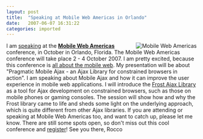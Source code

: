 ```yaml
---
layout: post
title:  "Speaking at Mobile Web Americas in Orlando"
date:   2007-06-07 16:31:22
categories: imported
---
```

<img style="float: right; margin-left: 10px" src="http://www.pavingways.com/wp-content/uploads/mwe.gif" alt="Mobile Web Americas" />I am [speaking][1] at the [**Mobile Web Americas**][2] conference, in October in Orlando, Florida. The Mobile Web Americas conference will take place 2 - 4 October 2007. I am pretty excited, because this conference is [all about the mobile web][3]. My presentation will be about "Pragmatic Mobile Ajax - an Ajax Library for constrained browsers in action". I am speaking about Mobile Ajax and how it can improve the user experience in mobile web applications. I will introduce the [Frost Ajax Library][4] as a tool for Ajax development on constrained browsers, such as those on mobile phones or gaming consoles. The session will show how and why the Frost library came to life and sheds some light on the underlying approach, which is quite different from other Ajax libraries. If you are attending or speaking at Mobile Web Americas too, and want to catch up, please let me know. There are still some spots open, so don't miss out this cool conference and [register][5]! See you there, Rocco

[1]: http://www.mobilewebexpo.com/speakers.php
[2]: http://www.mobilewebexpo.com
[3]: http://www.mobilewebexpo.com/agenda.php
[4]: http://www.pavingways.com/products/frost-ajax-library
[5]: http://www.mobilewebexpo.com/register.php